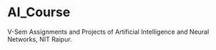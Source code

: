 # AI_Course
V-Sem Assignments and Projects of Artificial Intelligence and Neural Networks, NIT Raipur.
